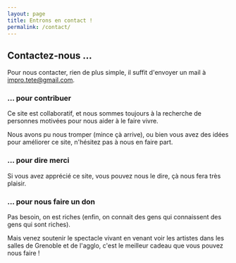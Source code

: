 ```yaml
---
layout: page
title: Entrons en contact !
permalink: /contact/
---
```


## Contactez-nous ...

Pour nous contacter, rien de plus simple, il suffit d'envoyer un mail à <a href='mailto:impro.tete@gmail.com'>impro.tete@gmail.com</a>.

### ... pour contribuer
Ce site est collaboratif, et nous sommes toujours à la recherche de personnes motivées pour nous aider à le faire vivre.

Nous avons pu nous tromper (mince çà arrive), ou bien vous avez des idées pour améliorer ce site, n'hésitez pas à nous en faire part.

### ... pour dire merci
Si vous avez apprécié ce site, vous pouvez nous le dire, çà nous fera très plaisir.

### ... pour nous faire un don
Pas besoin, on est riches (enfin, on connait des gens qui connaissent des gens qui sont riches).

Mais venez soutenir le spectacle vivant en venant voir les artistes dans les salles de Grenoble et de l'agglo, c'est le meilleur cadeau que vous pouvez nous faire !

[//]: # (### Nous suivre)

[//]: # (Pour suivre l'actualité de ce site, vous pouvez vous abonner à notre [flux RSS]&#40;/feed.xml&#41;.)

[//]: # ()
[//]: # (### Nous soutenir)

[//]: # (Si vous souhaitez nous soutenir, vous pouvez nous faire un don via [Tipeee]&#40;https://fr.tipeee.com/impro-tete&#41;.)
